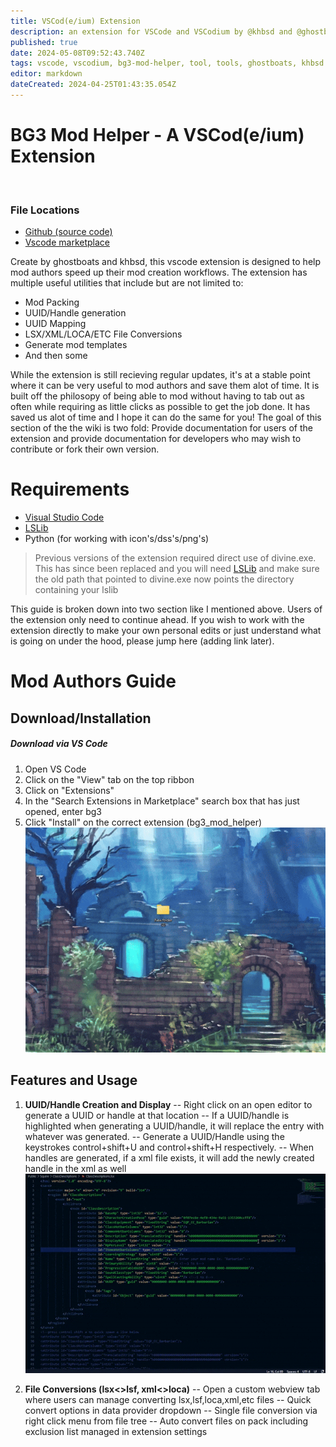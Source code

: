 ```yaml
---
title: VSCod(e/ium) Extension
description: an extension for VSCode and VSCodium by @khbsd and @ghostboats that has lots of helpful features for modders.
published: true
date: 2024-05-08T09:52:43.740Z
tags: vscode, vscodium, bg3-mod-helper, tool, tools, ghostboats, khbsd
editor: markdown
dateCreated: 2024-04-25T01:43:35.054Z
---
```


# BG3 Mod Helper - A VSCod(e/ium) Extension
<br>

### File Locations
- [Github (source code)](https://github.com/ghostboats/bg3_mod_helper)
- [Vscode marketplace](https://marketplace.visualstudio.com/items?itemName=ghostboats.bg3-mod-helper)

Create by ghostboats and khbsd, this vscode extension is designed to help mod authors speed up their mod creation workflows. The extension has multiple useful utilities that include but are not limited to:
- Mod Packing
- UUID/Handle generation
- UUID Mapping
- LSX/XML/LOCA/ETC File Conversions
- Generate mod templates
- And then some

While the extension is still recieving regular updates, it's at a stable point where it can be very useful to mod authors and save them alot of time. It is built off the philosopy of being able to mod without having to tab out as often while requiring as little clicks as possible to get the job done. It has saved us alot of time and I hope it can do the same for you! The goal of this section of the the wiki is two fold: Provide documentation for users of the extension and provide documentation for developers who may wish to contribute or fork their own version.

# Requirements
- [Visual Studio Code](https://code.visualstudio.com/)
- [LSLib](https://github.com/Norbyte/lslib/releases)
- Python (for working with icon's/dss's/png's)

> Previous versions of the extension required direct use of divine.exe. This has since been replaced and you will need [LSLib](https://github.com/Norbyte/lslib/releases) and make sure the old path that pointed to divine.exe now points the directory containing your lslib
<!-- {blockquote:.is-info} -->

This guide is broken down into two section like I mentioned above. Users of the extension only need to continue ahead. If you wish to work with the extension directly to make your own personal edits or just understand what is going on under the hood, please jump here (adding link later).

# Mod Authors Guide

## Download/Installation
##### Download via VS Code
1) Open VS Code
2) Click on the "View" tab on the top ribbon
3) Click on "Extensions"
4) In the "Search Extensions in Marketplace" search box that has just opened, enter bg3
5) Click "Install" on the correct extension (bg3_mod_helper)
![installextension-ezgif.com-optimize.gif](/tutorials/bg3-mod-helper/installextension-ezgif.com-optimize.gif)

## Features and Usage
1) **UUID/Handle Creation and Display**
-- Right click on an open editor to generate a UUID or handle at that location
-- If a UUID/handle is highlighted when generating a UUID/handle, it will replace the entry with whatever was generated.
-- Generate a UUID/Handle using the keystrokes control+shift+U and control+shift+H respectively. 
-- When handles are generated, if a xml file exists, it will add the newly created handle in the xml as well![genhandle-ezgif.com-optimize.gif](/tutorials/bg3-mod-helper/genhandle-ezgif.com-optimize.gif)

2) **File Conversions (lsx<>lsf, xml<>loca)**
-- Open a custom webview tab where users can manage converting lsx,lsf,loca,xml,etc files
-- Quick convert options in data provider dropdown
-- Single file conversion via right click menu from file tree
-- Auto convert files on pack including exclusion list managed in extension settings
